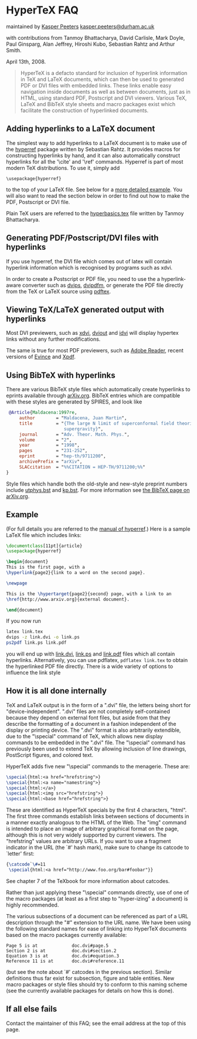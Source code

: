 # HyperTeX FAQ

maintained by [Kasper Peeters](http://maths.dur.ac.uk/users/kasper.peeters/index.html) <kasper.peeters@durham.ac.uk>

with contributions from Tanmoy Bhattacharya, David Carlisle, Mark Doyle, Paul Ginsparg, Alan Jeffrey, Hiroshi Kubo, Sebastian Rahtz and Arthur Smith.

April 13th, 2008.

> HyperTeX is a defacto standard for inclusion of hyperlink information in TeX and LaTeX documents, which can then be used to generated PDF or DVI files with embedded links. These links enable easy navigation inside documents as well as between documents, just as in HTML, using standard PDF, Postscript and DVI viewers. Various TeX, LaTeX and BibTeX style sheets and macro packages exist which facilitate the construction of hyperlinked documents.

Adding hyperlinks to a LaTeX document
-------------------------------------

The simplest way to add hyperlinks to a LaTeX document is to make use of the [hyperref](ftp://ftp.tex.ac.uk/tex-archive/macros/latex2e/contrib/hyperref/) package written by Sebastian Rahtz. It provides macros for constructing hyperlinks by hand, and it can also automatically construct hyperlinks for all the '\\cite' and '\\ref' commands. Hyperref is part of most modern TeX distributions. To use it, simply add 
```
\usepackage{hyperref}
``` 
to the top of your LaTeX file. See below for a [more detailed example](#example). You will also want to read the section below in order to find out how to make the PDF, Postscript or DVI file.

Plain TeX users are referred to the [hyperbasics.tex](ftp://ftp.tex.ac.uk/tex-archive/support/hypertex/tanmoy/hyperbasics.tex) file written by Tanmoy Bhattacharya.

Generating PDF/Postscript/DVI files with hyperlinks
---------------------------------------------------

If you use hyperref, the DVI file which comes out of latex will contain hyperlink information which is recognised by programs such as xdvi.

In order to create a Postscript or PDF file, you need to use the a hyperlink-aware converter such as [dvips](http://www.radicaleye.com/dvips.html), [dvipdfm](http://gaspra.kettering.edu/dvipdfm/), or generate the PDF file directly from the TeX or LaTeX source using [pdftex](http://www.tug.org/applications/pdftex/).

Viewing TeX/LaTeX generated output with hyperlinks
--------------------------------------------------

Most DVI previewers, such as [xdvi](http://math.berkeley.edu/~vojta/xdvi.html), [dviout](http://akagi.ms.u-tokyo.ac.jp/ftp.html#TeX) and [idvi](http://www.geom.umn.edu/java/idvi/) will display hypertex links without any further modifications.

The same is true for most PDF previewers, such as [Adobe Reader](http://www.adobe.com/products/acrobat/readstep2.html), recent versions of [Evince](http://www.gnome.org/projects/evince/) and [Xpdf](http://www.foolabs.com/xpdf/).

Using BibTeX with hyperlinks
----------------------------

There are various BibTeX style files which automatically create hyperlinks to eprints available through [arXiv.org](http://arxiv.org). BibTeX entries which are compatible with these styles are generated by SPIRES, and look like
```bibtex
 @Article{Maldacena:1997re,
     author        = "Maldacena, Juan Martin",
     title         = "{The large N limit of superconformal field theories and
                      supergravity}",
     journal       = "Adv. Theor. Math. Phys.",
     volume        = "2",
     year          = "1998",
     pages         = "231-252",
     eprint        = "hep-th/9711200",
     archivePrefix = "arXiv",
     SLACcitation  = "%%CITATION = HEP-TH/9711200;%%"
} 
``` 
 Style files which handle both the old-style and new-style preprint numbers include [utphys.bst](http://golem.ph.utexas.edu/~distler/TeXstuff/utphys.bst) and [kp.bst](bibstyles/kp.bst). For more information see [the BibTeX page on arXiv.org](bibstyles/).

Example
-------

(For full details you are referred to the [manual of hyperref](http://www.tug.org/applications/hyperref/ftp/doc/manual.html).) Here is a sample LaTeX file which includes links:
```LaTeX
\documentclass[11pt]{article}
\usepackage{hyperref}

\begin{document}
This is the first page, with a 
\hyperlink{page2}{link to a word on the second page}.

\newpage

This is the \hypertarget{page2}{second} page, with a link to an
\href{http://www.arxiv.org}{external document}.

\end{document}
```
If you now run
```bash
latex link.tex
dvips -z link.dvi -o link.ps
ps2pdf link.ps link.pdf
```
you will end up with [link.dvi](link.dvi), [link.ps](link.ps) and [link.pdf](link.pdf) files which all contain hyperlinks. Alternatively, you can use pdflatex, `pdflatex link.tex` to obtain the hyperlinked PDF file directly. There is a wide variety of options to influence the link style

How it is all done internally
-----------------------------

TeX and LaTeX output is in the form of a ".dvi" file, the letters being short for "device-independent". ".dvi" files are not completely self-contained because they depend on external font files, but aside from that they describe the formatting of a document in a fashion independent of the display or printing device. The ".dvi" format is also arbitrarily extendible, due to the "\\special" command of TeX, which allows new display commands to be embedded in the ".dvi" file. The "\\special" command has previously been used to extend TeX by allowing inclusion of line drawings, PostScript figures, and colored text.

HyperTeX adds five new "\\special" commands to the menagerie. These are: 
```LaTeX
\special{html:<a href="hrefstring">}
\special{html:<a name="namestring">}
\special{html:</a>}
\special{html:<img src="hrefstring">}
\special{html:<base href="hrefstring">}
```
These are identified as HyperTeX specials by the first 4 characters, "html". The first three commands establish links between sections of documents in a manner exactly analogous to the HTML of the Web. The "img" command is intended to place an image of arbitrary graphical format on the page, although this is not very widely supported by current viewers. The "hrefstring" values are arbitrary URLs. If you want to use a fragment indicator in the URL (the \`#' hash mark), make sure to change its catcode to \`letter' first: 
```LaTeX
{\catcode`\#=11
 \special{html:<a href="http://www.foo.org/bar#foobar"}}
``` 
See chapter 7 of the TeXbook for more information about catcodes.

Rather than just applying these "\\special" commands directly, use of one of the macro packages (at least as a first step to "hyper-izing" a document) is highly recommended.

The various subsections of a document can be referenced as part of a URL description through the "#" extension to the URL name. We have been using the following standard names for ease of linking into HyperTeX documents based on the macro packages currently available: 
```
Page 5 is at             doc.dvi#page.5
Section 2 is at          doc.dvi#section.2
Equation 3 is at         doc.dvi#equation.3
Reference 11 is at       doc.dvi#reference.11
```
(but see the note about \`#' catcodes in the previous section). Similar definitions thus far exist for subsection, figure and table entities. New macro packages or style files should try to conform to this naming scheme (see the currently available packages for details on how this is done).

If all else fails
-----------------

Contact the maintainer of this FAQ; see the email address at the top of this page.